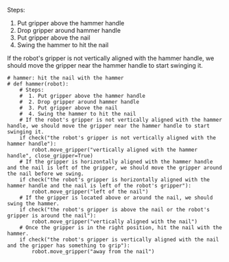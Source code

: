 

Steps:
1. Put gripper above the hammer handle
2. Drop gripper around hammer handle
3. Put gripper above the nail 
4. Swing the hammer to hit the nail

If the robot's gripper is not vertically aligned with the hammer handle, we should move the gripper near the hammer handle to start swinging it.

```
# hammer: hit the nail with the hammer
# def hammer(robot):
    # Steps:
    #  1. Put gripper above the hammer handle
    #  2. Drop gripper around hammer handle
    #  3. Put gripper above the nail 
    #  4. Swing the hammer to hit the nail
    # If the robot's gripper is not vertically aligned with the hammer handle, we should move the gripper near the hammer handle to start swinging it.
    if check("the robot's gripper is not vertically aligned with the hammer handle"):
        robot.move_gripper("vertically aligned with the hammer handle", close_gripper=True)
    # If the gripper is horizontally aligned with the hammer handle and the nail is left of the gripper, we should move the gripper around the nail before we swing.
    if check("the robot's gripper is horizontally aligned with the hammer handle and the nail is left of the robot's gripper"):
        robot.move_gripper("left of the nail")
    # If the gripper is located above or around the nail, we should swing the hammer.
    if check("the robot's gripper is above the nail or the robot's gripper is around the nail"):
        robot.move_gripper("vertically aligned with the nail")
    # Once the gripper is in the right position, hit the nail with the hammer.
    if check("the robot's gripper is vertically aligned with the nail and the gripper has something to grip"):
        robot.move_gripper("away from the nail")